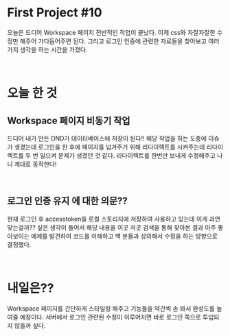 # First Project #10

오늘은 드디어 Workspace 페이지 전반적인 작업이 끝났다. 이제 css와 자잘자잘한 수정만 해주어 가다듬어주면 된다. 그리고 로그인 인증에 관련한 자료들을 찾아보고 여러가지 생각을 하는 시간을 가졌다.

<br />
 
# 오늘 한 것

## Workspace 페이지 비동기 작업

드디어 내가 만든 DND가 데이터베이스에 저장이 된다!! 해당 작업을 하는 도중에 이슈가 생겼는데 로그인을 한 후에 페이지를 넘겨주기 위해 리다이렉트를 시켜주는데 리다이렉트를 두 번 일으켜 문제가 생겼던 것 같다. 리다이렉트를 한번만 보내게 수정해주고 나니 제대로 동작한다!

<br />
 
## 로그인 인증 유지 에 대한 의문??

현재 로그인 후 accesstoken을 로컬 스토리지에 저장하여 사용하고 있는데 이게 과연 맞는걸까?? 싶은 생각이 들어서 해당 내용을 이곳 저곳 검색을 통해 찾아본 결과 아주 좋아보이는 예제를 발견하여 코드를 이해하고 백 분들과 상의해서 수정을 하는 방향으로 결정했다.

<br />
 
# 내일은??

Workspace 페이지를 간단하게 스타일링 해주고 기능들을 약간씩 손 봐서 완성도를 높여줄 예정이다. 서버에서 로그인 관련된 수정이 이루어지면 바로 로그인 쪽으로 투입되지 않을까 싶다.
